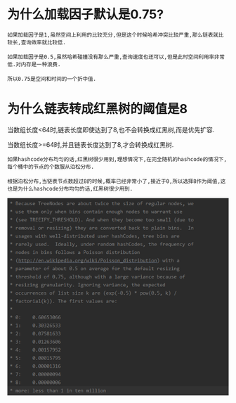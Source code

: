 # 为什么加载因子默认是0.75?

    如果加载因子是1,虽然空间上利用的比较充分,但是这个时候哈希冲突比较严重,那么链表就比较长,查询效率就比较低.

    如果加载因子是0.5,虽然哈希碰撞没有那么严重,查询速度也还可以,但是此时空间利用率非常低.对内存是一种浪费.

    所以0.75是空间和时间的一个折中值.

# 为什么链表转成红黑树的阈值是8

当数组长度<64时,链表长度即使达到了8,也不会转换成红黑树,而是优先扩容.

当数组长度>=64时,并且链表长度达到了8,才会转换成红黑树.

    如果hashcode分布均匀的话,红黑树很少用到,理想情况下,在完全随机的hashcode的情况下,每个桶中的节点的个数服从泊松分布.

    根据泊松分布,当链表节点数超过8的时候,概率已经非常小了,接近于0,所以选择8作为阈值,这也是为什么hashcode分布均匀的话,红黑树很少用到.

![](../pics/泊松分布.png)
